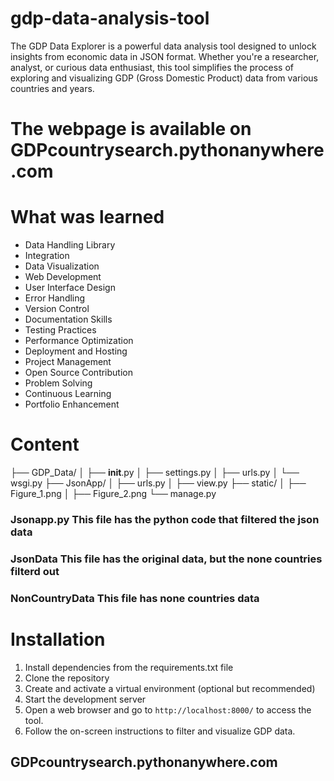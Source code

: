 # gdp-data-analysis-tool
The GDP Data Explorer is a powerful data analysis tool designed to unlock insights from economic data in JSON format. Whether you're a researcher, analyst, or curious data enthusiast, this tool simplifies the process of exploring and visualizing GDP (Gross Domestic Product) data from various countries and years. 
# The webpage is available on GDPcountrysearch.pythonanywhere.com

# What was learned
* Data Handling Library
* Integration
* Data Visualization
* Web Development 
* User Interface Design
* Error Handling
* Version Control
* Documentation Skills
* Testing Practices
* Performance Optimization
* Deployment and Hosting
* Project Management 
* Open Source Contribution 
* Problem Solving
* Continuous Learning
* Portfolio Enhancement

# Content
├── GDP_Data/
│   ├── __init__.py
│   ├── settings.py
│   ├── urls.py
│   └── wsgi.py
├── JsonApp/
│   ├── urls.py
│   ├── view.py
├── static/
│   ├── Figure_1.png
│   ├── Figure_2.png
└── manage.py
### Jsonapp.py This file has the python code that filtered the json data
### JsonData   This file has the original data, but the none countries filterd out
### NonCountryData   This file has none countries data

# Installation
 1. Install dependencies from the requirements.txt file
 2. Clone the repository
 3. Create and activate a virtual environment (optional but recommended)
 4. Start the development server
 5. Open a web browser and go to `http://localhost:8000/` to access the tool.
 6. Follow the on-screen instructions to filter and visualize GDP data.
## GDPcountrysearch.pythonanywhere.com

